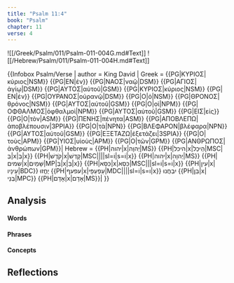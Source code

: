 ```yaml
---
title: "Psalm 11:4"
book: "Psalm"
chapter: 11
verse: 4
---
```

![[/Greek/Psalm/011/Psalm-011-004G.md#Text]]
![[/Hebrew/Psalm/011/Psalm-011-004H.md#Text]]

{{Infobox Psalm/Verse |
  author = King David |
  Greek = {{PG|ΚΥΡΙΟΣ|κύριος|NSM}} {{PG|ΕΝ|ἐν}} {{PG|ΝΑΟΣ|ναῷ|DSM}} {{PG|ΑΓΙΟΣ|ἁγίῳ|DSM}} {{PG|ΑΥΤΟΣ|αὐτοῦ|GSM}} {{PG|ΚΥΡΙΟΣ|κύριος|NSM}} {{PG|ΕΝ|ἐν}} {{PG|ΟΥΡΑΝΟΣ|οὐρανῷ|DSM}} {{PG|Ο|ὁ|NSM}} {{PG|ΘΡΟΝΟΣ|θρόνος|NSM}} {{PG|ΑΥΤΟΣ|αὐτοῦ|GSM}} {{PG|Ο|οἱ|NPM}} {{PG|ΟΦΘΑΛΜΟΣ|ὀφθαλμοὶ|NPM}} {{PG|ΑΥΤΟΣ|αὐτοῦ|GSM}} {{PG|ΕΙΣ|εἰς}} {{PG|Ο|τὸν|ASM}} {{PG|ΠΕΝΗΣ|πένητα|ASM}} {{PG|ΑΠΟΒΛΕΠΩ|ἀποβλέπουσιν|3PPIA}} {{PG|Ο|τὰ|NPN}} {{PG|ΒΛΕΦΑΡΟΝ|βλέφαρα|NPN}} {{PG|ΑΥΤΟΣ|αὐτοῦ|GSM}} {{PG|ΕΞΕΤΑΖΩ|ἐξετάζει|3SPIA}} {{PG|Ο|τοὺς|APM}} {{PG|ΥΙΟΣ|υἱοὺς|APM}} {{PG|Ο|τῶν|GPM}} {{PG|ΑΝΘΡΩΠΟΣ|ἀνθρώπων|GPM}}|
  Hebrew = {{PH|יהוה|x|יְהוָה|MS}} {{PH|היכל|x|הֵיכַל|MSC|בְּ|x|בְּ|x}} {{PH|קֹדֶשׁ|x|קָדְשׁ|MSC||||sl=וֹ|s=וֹ|x}} {{PH|יהוה|x|יְהוָה|MS}} {{PH|שמים|x|שָּׁמַיִם|MP|בְּ|x|בַּ|x}} {{PH|כִּסֵּא|x|כִּסְא|MSC|||sl=וֹ|s=וֹ|x}} {{PH|עין|x|עֵינָיו|BDC}}
יֶחֱזוּ
{{PH|עפעף|x|עַפְעַפָּי|MDC||||sl=וֹ|s=ו|x}}
יִבְחֲנוּ
{{PH|בֵּן|x|בְּנֵי|MPC}} {{PH|אָדָם|x|אָדָם|MS}}׃|
}}

## Analysis

#### Words

#### Phrases

#### Concepts

## Reflections
